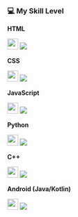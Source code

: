 <h3 align="left">💻 My Skill Level</h3>

<p><b>HTML</b></p>
<div>
  <img src="https://skillicons.dev/icons?i=html" width="25" />
  <img src="https://progress-bar.dev/95/?title=Proficiency&width=200&color=36BCF7&suffix=%" />
</div>

<p><b>CSS</b></p>
<div>
  <img src="https://skillicons.dev/icons?i=css" width="25" />
  <img src="https://progress-bar.dev/85/?title=Proficiency&width=200&color=5BC0EB&suffix=%" />
</div>

<p><b>JavaScript</b></p>
<div>
  <img src="https://skillicons.dev/icons?i=javascript" width="25" />
  <img src="https://progress-bar.dev/80/?title=Proficiency&width=200&color=F7DF1E&suffix=%" />
</div>

<p><b>Python</b></p>
<div>
  <img src="https://skillicons.dev/icons?i=python" width="25" />
  <img src="https://progress-bar.dev/75/?title=Proficiency&width=200&color=FFD43B&suffix=%" />
</div>

<p><b>C++</b></p>
<div>
  <img src="https://skillicons.dev/icons?i=cpp" width="25" />
  <img src="https://progress-bar.dev/70/?title=Proficiency&width=200&color=007ACC&suffix=%" />
</div>

<p><b>Android (Java/Kotlin)</b></p>
<div>
  <img src="https://skillicons.dev/icons?i=androidstudio" width="25" />
  <img src="https://progress-bar.dev/60/?title=Proficiency&width=200&color=3DDC84&suffix=%" />
</div>
